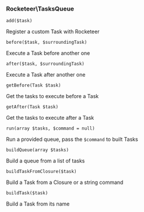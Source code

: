 ### Rocketeer\TasksQueue

	add($task)

Register a custom Task with Rocketeer

	before($task, $surroundingTask)

Execute a Task before another one

	after($task, $surroundingTask)

Execute a Task after another one

	getBefore(Task $task)

Get the tasks to execute before a Task

	getAfter(Task $task)

Get the tasks to execute after a Task

	run(array $tasks, $command = null)

Run a provided queue, pass the `$command` to built Tasks

	buildQueue(array $tasks)

Build a queue from a list of tasks

	buildTaskFromClosure($task)

Build a Task from a Closure or a string command

	buildTask($task)

Build a Task from its name